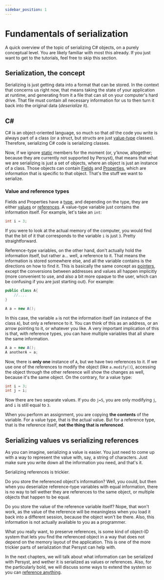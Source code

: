 ```yaml
---
sidebar_position: 1
---
```


# Fundamentals of serialization

A quick overview of the topic of serializing C# objects, on a purely conceptual level. You are likely familiar with most this already. If you just want to get to the tutorials, feel free to skip this section. 

## Serialization, the concept

Serializing is just getting data into a format that can be stored. In the context that concerns us right now, that means taking the state of your application at runtime, and generating from it a file that can sit on your computer's hard drive. That file must contain all necessary information for us to then turn it back into the original data (*deserialize* it).

## C#
C# is an object-oriented language, so much so that *all* the code you write is always part of a class (or a struct, but structs are just [value-type](https://docs.microsoft.com/en-gb/dotnet/csharp/language-reference/builtin-types/value-types) classes). Therefore, serializing C# code is serializing classes.

Now, if we ignore [static](https://docs.microsoft.com/en-us/dotnet/csharp/language-reference/keywords/static) members for the moment (or, y'know, altogether; because they are currently not supported by Persyst), that means that what we are serializing is just a set of objects, where an object is just an instance of a class. Those objects can contain [Fields](https://docs.microsoft.com/en-us/dotnet/csharp/programming-guide/classes-and-structs/fields) and [Properties](https://docs.microsoft.com/en-us/dotnet/csharp/programming-guide/classes-and-structs/properties), which are information that is specific to that object. That's the stuff we want to serialize.


### Value and reference types

Fields and Properties have a [type](https://docs.microsoft.com/en-us/dotnet/csharp/fundamentals/types/), and depending on the type, they are either [values](https://docs.microsoft.com/en-us/dotnet/csharp/language-reference/builtin-types/value-types) or [references](https://docs.microsoft.com/en-us/dotnet/csharp/language-reference/keywords/reference-types). A value-type variable just contains the information itself. For example, let's take an `int`:

```cs
int i = 3;
```

If you were to look at the actual memory of the computer, you would find that the bit of it that corresponds to the variable `i` is just `3`. Pretty straightforward.

Reference-type variables, on the other hand, don't actually hold the information itself, but rather a... well, a reference to it. That means the information is stored somewhere else, and all the variable contains is the directions on how to find it. This is basically the same concept as [pointers](https://en.wikipedia.org/wiki/Pointer_(computer_programming)), except the conversions between addresses and values all happen implicitly (more convenient to use, and also a bit more opaque to the user, which can be confusing if you are just starting out). For example:

```cs
public class A{
    //....
}

A a = new A();
```

In this case, the variable `a` is not the information itself (an instance of the class `A`), but only a reference to it. You can think of this as an address, or an arrow pointing to it, or whatever you like. A very important implication of this is that, with reference types, you can have multiple variables that all share the same information.

```cs
A a = new A();
A anotherA = a;
```

Now, there is **only one** instance of `A`, but we have two references to it. If we use one of the references to modify the object (like `a.modify()`), accessing the object through the other reference will show the changes as well, because it's the same object. On the contrary, for a value type:

```cs
int i = 3;
int j = i;
```

Now there are two separate values. If you do `j=5`, you are only modifying `j`, and `i` is still equal to `3`. 

When you perform an assignment, you are copying **the contents** of the variable. For a value type, that is the actual value. But for a reference type, that is the reference itself, **not the thing that is referenced**.

## Serializing values vs serializing references

As you can imagine, serializing a value is easier. You just need to come up with a way to represent the value with, say, a string of characters. Just make sure you write down all the information you need, and that's it. 

Serializing references is trickier. 

Do you store the referenced object's information? Well, you could, but then when you deserialize reference-type variables with equal information, there is no way to tell wether they are references to the same object, or multiple objects that happen to be equal.

Do you store the value of the reference variable itself? Nope, that won't work, as the value of the reference will be meaningless when you load it back into a different session, because the object won't be there. Also, this information is not actually available to you as a programmer.

What you really want, to preserve references, is some kind of object-ID system that lets you find the referenced object in a way that does not depend on the memory layout of the application. This is one of the more trickier parts of serialization that Persyst can help with.

In the next chapters, we will talk about what information can be serialized with Persyst, and wether it is serialized as values or references. Also, for the particularly bold, we will discuss some ways to extend the system so you can [reference anything](/Know_more/Referencing_everything).